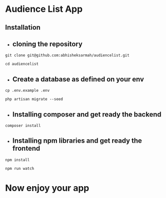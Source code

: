 # Audience List App

## Installation

-   ## cloning the repository

```
git clone git@github.com:abhisheksarmah/audiencelist.git

cd audiencelist
```

-   ## Create a database as defined on your env

```
cp .env.example .env

php artisan migrate --seed
```

-   ## Installing composer and get ready the backend

```
composer install
```

-   ## Installing npm libraries and get ready the frontend

```
npm install

npm run watch
```

# Now enjoy your app
